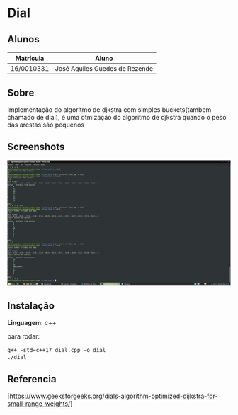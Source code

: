 # Dial

## Alunos
|Matrícula | Aluno |
| -- | -- |
| 16/0010331 | José Aquiles Guedes de Rezende |


## Sobre 
Implementação do algoritmo de djkstra com simples buckets(tambem chamado de dial), é uma otmização do algoritmo de djkstra quando o peso das arestas são pequenos

## Screenshots

![codigo rodando](graphfinal.png)

## Instalação 
**Linguagem**: c++<br>

para rodar:

    g++ -std=c++17 dial.cpp -o dial
    ./dial


## Referencia

[https://www.geeksforgeeks.org/dials-algorithm-optimized-dijkstra-for-small-range-weights/]




